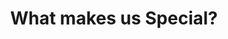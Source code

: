 ---
title: "What makes us <span>Special?</span>"
description: "We are PhDs. We understand the hard work behind every manuscript. We offer top quality service at affordable editing rate."
badge: "../assets/quality_badge.png"
specialities: [
  {
    id: 1,
    title: "Quality",
    description: "We ensure top-notch quality. Your documents are edited by native-English editors with tons of experience.",
    themeColor: "rgba(52, 152, 219, 0.7)"
  },
  {
    id: 2,
    title: "Security",
    description: "We take security of your documents seriously. Our website is encrypted for document, data and payment transactions.",
    themeColor: "rgba(155, 89, 182, 0.7)"
  },
  {
    id: 3,
    title: "Affordable",
    description: "Our editing fee is the most affordable in this industry for the service by native English and PhD editors.",
    themeColor: "rgba(26, 188, 156, 0.7)"
  }
]
---